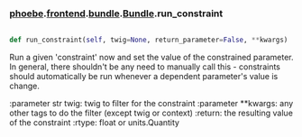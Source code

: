 ### [phoebe](phoebe.md).[frontend](phoebe.frontend.md).[bundle](phoebe.frontend.bundle.md).[Bundle](phoebe.frontend.bundle.Bundle.md).run_constraint

```py

def run_constraint(self, twig=None, return_parameter=False, **kwargs)

```



Run a given 'constraint' now and set the value of the constrained
parameter.  In general, there shouldn't be any need to manually
call this - constraints should automatically be run whenever a
dependent parameter's value is change.

:parameter str twig: twig to filter for the constraint
:parameter **kwargs: any other tags to do the filter
    (except twig or context)
:return: the resulting value of the constraint
:rtype: float or units.Quantity

